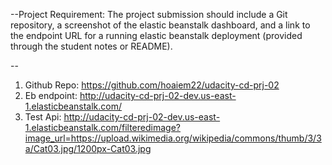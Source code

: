 --Project Requirement:
The project submission should include a Git repository, a screenshot of the elastic beanstalk dashboard, and a link to the endpoint URL for a running elastic beanstalk deployment (provided through the student notes or README).

--
1. Github Repo: https://github.com/hoaiem22/udacity-cd-prj-02
2. Eb endpoint: http://udacity-cd-prj-02-dev.us-east-1.elasticbeanstalk.com/
3. Test Api: http://udacity-cd-prj-02-dev.us-east-1.elasticbeanstalk.com/filteredimage?image_url=https://upload.wikimedia.org/wikipedia/commons/thumb/3/3a/Cat03.jpg/1200px-Cat03.jpg
